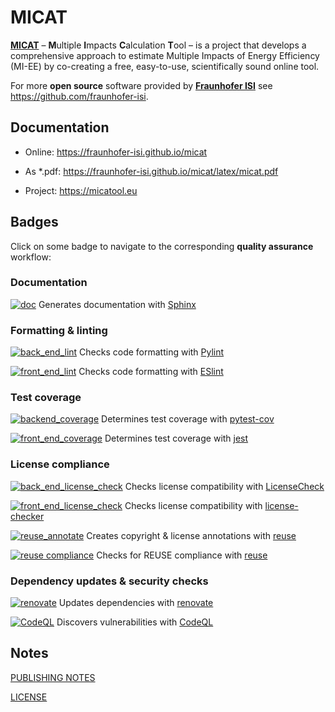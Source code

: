 <!--
© 2023 Fraunhofer-Gesellschaft e.V., München

SPDX-License-Identifier: AGPL-3.0-or-later
-->

# MICAT
[**MICAT**](https://micatool.eu) – **M**ultiple **I**mpacts **C**alculation **T**ool – is a project that develops a comprehensive approach to estimate Multiple Impacts of Energy Efficiency (MI-EE) by co-creating a free, easy-to-use, scientifically sound online tool.

For more **open source** software provided by [**Fraunhofer ISI**](https://www.isi.fraunhofer.de/) see https://github.com/fraunhofer-isi.

## Documentation

* Online: https://fraunhofer-isi.github.io/micat

* As *.pdf: https://fraunhofer-isi.github.io/micat/latex/micat.pdf

* Project: https://micatool.eu

## Badges

Click on some badge to navigate to the corresponding **quality assurance** workflow:

### Documentation 

[![doc](https://github.com/fraunhofer-isi/micat/actions/workflows/doc.yml/badge.svg)](https://github.com/fraunhofer-isi/micat/actions/workflows/doc.yml) Generates documentation with [Sphinx](https://www.sphinx-doc.org/)

### Formatting & linting

[![back_end_lint](https://img.shields.io/endpoint?url=https://gist.githubusercontent.com/fhg-isi/4bb6f7ce335564341b0181db14bdc98f/raw/micat_back_end_lint.json)](https://github.com/fraunhofer-isi/micat/actions/workflows/back_end_lint.yml) Checks code formatting with [Pylint](https://pylint.readthedocs.io/)

[![front_end_lint](https://github.com/fraunhofer-isi/micat/actions/workflows/front_end_lint.yml/badge.svg)](https://github.com/fraunhofer-isi/micat/actions/workflows/front_end_lint.yml) Checks code formatting with [ESlint](https://eslint.org/)

### Test coverage

[![backend_coverage](https://img.shields.io/endpoint?url=https://gist.githubusercontent.com/fhg-isi/4bb6f7ce335564341b0181db14bdc98f/raw/micat_back_end_coverage.json)](https://github.com/fraunhofer-isi/micat/actions/workflows/back_end_coverage.yml) Determines test coverage with [pytest-cov](https://github.com/pytest-dev/pytest-cov)

[![front_end_coverage](https://img.shields.io/endpoint?url=https://gist.githubusercontent.com/fhg-isi/4bb6f7ce335564341b0181db14bdc98f/raw/micat_front_end_coverage.json)](https://github.com/fraunhofer-isi/micat/actions/workflows/front_end_coverage.yml) Determines test coverage with [jest](https://jestjs.io/)

### License compliance

[![back_end_license_check](https://github.com/fraunhofer-isi/micat/actions/workflows/back_end_license_check.yml/badge.svg)](https://github.com/fraunhofer-isi/micat/actions/workflows/back_end_license_check.yml) Checks license compatibility with [LicenseCheck](https://github.com/FHPythonUtils/LicenseCheck)

[![front_end_license_check](https://github.com/fraunhofer-isi/micat/actions/workflows/front_end_license_check.yml/badge.svg)](https://github.com/fraunhofer-isi/micat/actions/workflows/front_end_license_check.yml) Checks license compatibility with [license-checker](https://github.com/davglass/license-checker)

[![reuse_annotate](https://github.com/fraunhofer-isi/micat/actions/workflows/reuse_annotate.yml/badge.svg)](https://github.com/fraunhofer-isi/micat/actions/workflows/reuse_annotate.yml) Creates copyright & license annotations with [reuse](https://git.fsfe.org/reuse/tool)

[![reuse compliance](https://api.reuse.software/badge/github.com/fraunhofer-isi/micat)](https://api.reuse.software/info/github.com/fraunhofer-isi/micat) Checks for REUSE compliance with [reuse](https://git.fsfe.org/reuse/tool)

### Dependency updates & security checks

[![renovate](https://github.com/fraunhofer-isi/micat/actions/workflows/renovate.yml/badge.svg)](https://github.com/fraunhofer-isi/micat/actions/workflows/renovate.yml) Updates dependencies with [renovate](https://github.com/renovatebot/renovate)

[![CodeQL](https://github.com/fraunhofer-isi/micat/actions/workflows/github-code-scanning/codeql/badge.svg)](https://github.com/fraunhofer-isi/micat/actions/workflows/github-code-scanning/codeql) Discovers vulnerabilities with [CodeQL](https://codeql.github.com/)

## Notes

<p><a href="https://www.isi.fraunhofer.de/en/publishing-notes.html">PUBLISHING NOTES</a></p>

<p><a href="https://github.com/fraunhofer-isi/micat/blob/main/LICENSE">LICENSE</a></p>


